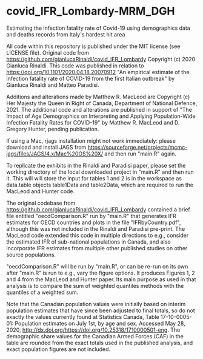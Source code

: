 # covid_IFR_Lombardy-MRM_DGH
Estimating the infection fatality rate of Covid-19 using demographics data and deaths records from Italy's hardest hit area

All code within this repository is published under the MIT license (see LICENSE file).  Original code from https://github.com/gianlucaRinaldi/covid_IFR_Lombardy Copyright (c) 2020 Gianluca Rinaldi. This code was published in relation to https://doi.org/10.1101/2020.04.18.20070912 "An empirical estimate of the infection fatality rate of COVID-19 from the first Italian outbreak" by Gianluca Rinaldi and Matteo Paradisi. 

Additions and alterations made by Matthew R. MacLeod are Copyright (c) Her Majesty the Queen in Right of Canada, Department of National Defence, 2021. The additional code and alterations are published in support of "The Impact of Age Demographics on Interpreting and Applying Population-Wide Infection Fatality Rates for COVID-19" by Matthew R. MacLeod and D. Gregory Hunter, pending publication.

If using a Mac, rjags installation might not work immediately: please download and install JAGS from 
https://sourceforge.net/projects/mcmc-jags/files/JAGS/4.x/Mac%20OS%20X/ 
and then run "main.R" again.

To replicate the exhibits in the Rinaldi and Paradisi paper, please set the working directory of the local downloaded project in "main.R" and then run it.  This will will store the input for tables 1 and 2 is in the workspace as data.table objects table1Data and table2Data, which are required to run the MacLeod and Hunter code.

The original codebase from https://github.com/gianlucaRinaldi/covid_IFR_Lombardy contained a brief file entitled "oecdComparison.R" run by "main.R" that generates IFR estimates for OECD countries and plots in the file "IFRbyCountry.pdf", although this was not included in the Rinaldi and Paradisi pre-print. The MacLeod code extended this code in multiple directions to e.g., consider the estimated IFR of sub-national populations in Canada, and also incorporate IFR estimates from multiple other published studies on other source populations.

"oecdComparison.R" will be run by "main.R", or can be re-run on its own after "main.R" is run to e.g., vary the figure options.  It produces Figures 1, 2 and 4 from the MacLeod and Hunter paper.  Its main purpose as used in that analysis is to compare the sum of weighted quantiles methods with the quantiles of a weighted sum.  


Note that the Canadian population values were initially based on interim population estimates that
 have since been adjusted to final totals, so do not exactly the values currently found at
 Statistics Canada, Table 17-10-0005-01: Population estimates on July 1st, 
 by age and sex. Accessed May 28, 2020, http://dx.doi.org/https://doi.org/10.25318/1710000501-eng.
 The demographic share values for the Canadian Armed Forces (CAF) in the table are rounded from the
 exact totals used in the published analysis, and exact population figures are not included. 
